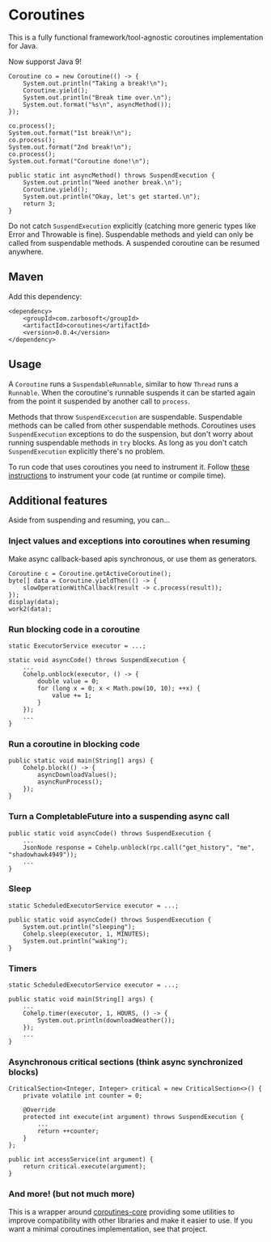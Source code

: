 # Coroutines

This is a fully functional framework/tool-agnostic coroutines implementation for Java.

Now supporst Java 9!

```
Coroutine co = new Coroutine(() -> {
    System.out.println("Taking a break!\n");
    Coroutine.yield();
    System.out.println("Break time over.\n");
    System.out.format("%s\n", asyncMethod());
});

co.process();
System.out.format("1st break!\n");
co.process();
System.out.format("2nd break!\n");
co.process();
System.out.format("Coroutine done!\n");

public static int asyncMethod() throws SuspendExecution {
    System.out.println("Need another break.\n");
    Coroutine.yield();
    System.out.println("Okay, let's get started.\n");
    return 3;
}
```

Do not catch `SuspendExecution` explicitly (catching more generic types like Error and Throwable is fine). Suspendable
methods and yield can only be called from suspendable methods. A suspended coroutine can be resumed anywhere.

## Maven

Add this dependency:

```
<dependency>
    <groupId>com.zarbosoft</groupId>
    <artifactId>coroutines</artifactId>
    <version>0.0.4</version>
</dependency>
```

## Usage

A `Coroutine` runs a `SuspendableRunnable`, similar to how `Thread` runs a `Runnable`.  When the coroutine's runnable
suspends it can be started again from the point it suspended by another call to `process`.

Methods that throw `SuspendExcecution` are suspendable.  Suspendable methods can be called from other suspendable
methods.  Coroutines uses `SuspendExecution` exceptions to do the suspension, but don't worry about running
suspendable methods in `try` blocks.  As long as you don't catch `SuspendExecution` explicitly there's no problem.

To run code that uses coroutines you need to instrument it.  Follow
[these instructions](https://github.com/rendaw/java-coroutines-core#usage) to instrument your code (at runtime or
compile time).

## Additional features

Aside from suspending and resuming, you can...

### Inject values and exceptions into coroutines when resuming

Make async callback-based apis synchronous, or use them as generators.

```
Coroutine c = Coroutine.getActiveCoroutine();
byte[] data = Coroutine.yieldThen(() -> {
    slowOperationWithCallback(result -> c.process(result));
});
display(data);
work2(data);
```

### Run blocking code in a coroutine

```
static ExecutorService executor = ...;

static void asyncCode() throws SuspendExecution {
    ...
    Cohelp.unblock(executor, () -> {
        double value = 0;
        for (long x = 0; x < Math.pow(10, 10); ++x) {
            value += 1;
        }
    });
    ...
}
```

### Run a coroutine in blocking code

```
public static void main(String[] args) {
    Cohelp.block(() -> {
        asyncDownloadValues();
        asyncRunProcess();
    });
}
```

### Turn a CompletableFuture into a suspending async call

```
public static void asyncCode() throws SuspendExecution {
    ...
    JsonNode response = Cohelp.unblock(rpc.call("get_history", "me", "shadowhawk4949"));
    ...
}
```

### Sleep

```
static ScheduledExecutorService executor = ...;

public static void asyncCode() throws SuspendExecution {
    System.out.println("sleeping");
    Cohelp.sleep(executor, 1, MINUTES);
    System.out.println("waking");
}
```

### Timers

```
static ScheduledExecutorService executor = ...;

public static void main(String[] args) {
    ...
    Cohelp.timer(executor, 1, HOURS, () -> {
        System.out.println(downloadWeather());
    });
    ...
}
```

### Asynchronous critical sections (think async synchronized blocks)

```
CriticalSection<Integer, Integer> critical = new CriticalSection<>() {
    private volatile int counter = 0;

    @Override
    protected int execute(int argument) throws SuspendExecution {
        ...
        return ++counter;
    }
};

public int accessService(int argument) {
    return critical.execute(argument);
}
```

### And more! (but not much more)

This is a wrapper around [coroutines-core](https://github.com/rendaw/java-coroutines-core) providing some utilities
to improve compatibility with other libraries and make it easier to use.  If you want a minimal coroutines
implementation, see that project.
